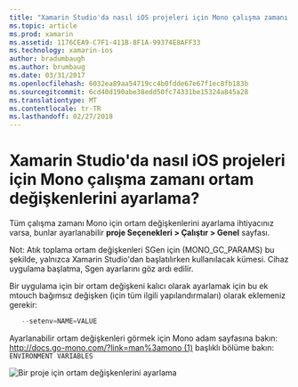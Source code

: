 ```yaml
---
title: "Xamarin Studio'da nasıl iOS projeleri için Mono çalışma zamanı ortam değişkenlerini ayarlama?"
ms.topic: article
ms.prod: xamarin
ms.assetid: 1176CEA9-C7F1-411B-8F1A-99374E8AFF33
ms.technology: xamarin-ios
author: bradumbaugh
ms.author: brumbaug
ms.date: 03/31/2017
ms.openlocfilehash: 6032ea89aa54719cc4b0fdde67e67f1ec8fb183b
ms.sourcegitcommit: 6cd40d190abe38edd50fc74331be15324a845a28
ms.translationtype: MT
ms.contentlocale: tr-TR
ms.lasthandoff: 02/27/2018
---
```

# <a name="how-do-i-set-mono-runtime-environment-variables-for-ios-projects-in-xamarin-studio"></a>Xamarin Studio'da nasıl iOS projeleri için Mono çalışma zamanı ortam değişkenlerini ayarlama?

Tüm çalışma zamanı Mono için ortam değişkenlerini ayarlama ihtiyacınız varsa, bunlar ayarlanabilir **proje Seçenekleri > Çalıştır > Genel** sayfası.

Not: Atık toplama ortam değişkenleri SGen için (MONO\_GC\_PARAMS) bu şekilde, yalnızca Xamarin Studio'dan başlatılırken kullanılacak kümesi. Cihaz uygulama başlatma, Sgen ayarlarını göz ardı edilir. 

Bir uygulama için bir ortam değişkeni kalıcı olarak ayarlamak için bu ek mtouch bağımsız değişken (için tüm ilgili yapılandırmaları) olarak eklemeniz gerekir:

```csharp
   --setenv=NAME=VALUE
```

Ayarlanabilir ortam değişkenleri görmek için Mono adam sayfasına bakın: [http://docs.go-mono.com/?link=man%3amono (1)](http://docs.go-mono.com/?link=man%3amono(1)) başlıklı bölüme bakın: `ENVIRONMENT VARIABLES`

![](xs-mono-runtime-images/environment-variables.jpg "Bir proje için ortam değişkenlerini ayarlama")
